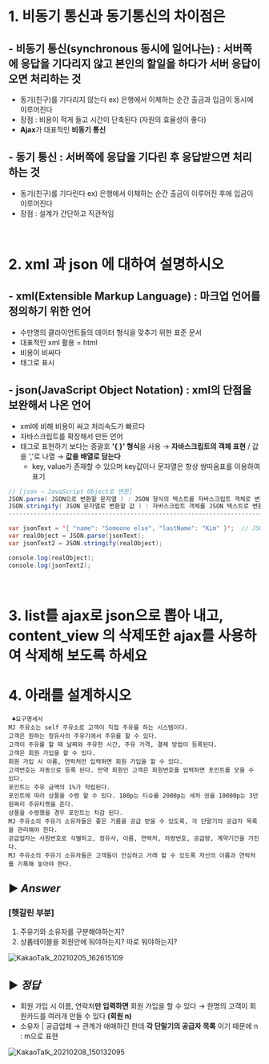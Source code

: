 # 1. 비동기 통신과 동기통신의 차이점은
## - 비동기 통신(synchronous 동시에 일어나는) : 서버쪽에 응답을 기다리지 않고 본인의 할일을 하다가 서버 응답이 오면 처리하는 것 
- 동기(친구)를 기다리지 않는다 ex) 은행에서 이체하는 순간 출금과 입금이 동시에 이루어진다
- 장점 :  비용이 적게 들고 시간이 단축된다 (자원의 효율성이 좋다)
- **Ajax**가 대표적인 **비동기 통신**

## - 동기 통신 : 서버쪽에 응답을 기다린 후 응답받으면 처리하는 것
- 동기(친구)를 기다린다 ex) 은행에서 이체하는 순간 출금이 이루어진 후에 입금이 이루어진다
- 장점 : 설계가 간단하고 직관적임
<br>

# 2. xml 과 json 에 대하여 설명하시오
## - xml(Extensible Markup Language) : 마크업 언어를 정의하기 위한 언어
- 수만명의 클라이언트들의 데이터 형식을 맞추기 위한 표준 문서
- 대표적인 xml 활용 = html
- 비용이 비싸다
- 태그로 표시

## - json(JavaScript Object Notation) : xml의 단점을 보완해서 나온 언어 
- xml에 비해 비용이 싸고 처리속도가 빠르다
- 자바스크립트를 확장해서 만든 언어
- 태그로 표현하기 보다는 중괄호 **'{ }' 형식**을 사용 → **자바스크립트의 객체 표현** / 값을 ','로 나열 → **값을 배열로 담는다**
    - key, value가 존재할 수 있으며 key값이나 문자열은 항상 쌍따옴표를 이용하여 표기

```java
// [json → JavaScript Object로 변환]
JSON.parse( JSON으로 변환할 문자열 ) : JSON 형식의 텍스트를 자바스크립트 객체로 변환
JSON.stringify( JSON 문자열로 변환할 값 ) : 자바스크립트 객체를 JSON 텍스트로 변환
------------------------------------------------------------------------------------------

var jsonText = '{ "name": "Someone else", "lastName": "Kim" }';  // JSON 형식의 문자열
var realObject = JSON.parse(jsonText);
var jsonText2 = JSON.stringify(realObject);

console.log(realObject);
console.log(jsonText2);
```
<br>

# 3. list를 ajax로 json으로 뽑아 내고, content_view 의 삭제또한 ajax를 사용하여 삭제해 보도록 하세요


# 4. 아래를 설계하시오
```
 ♣요구명세서 
MJ 주유소는 self 주유소로 고객이 직접 주유를 하는 시스템이다. 
고객은 원하는 정유사의 주유기에서 주유를 할 수 있다. 
고객이 주유를 할 때 날짜와 주유한 시간, 주유 가격, 결제 방법이 등록된다. 
고객은 회원 가입을 할 수 있다. 
회원 가입 시 이름, 연락처만 입력하면 회원 가입을 할 수 있다. 
고객번호는 자동으로 등록 된다. 만약 회원인 고객은 회원번호를 입력하면 포인트를 모을 수 있다. 
포인트는 주유 금액의 1%가 적립된다. 
포인트에 따라 상품을 수령 할 수 있다. 100p는 티슈를 2000p는 세차 권을 10000p는 3만 원짜리 주유티켓을 준다.
상품을 수령했을 경우 포인트는 차감 된다.
MJ 주유소의 주유기 소유자들은 좋은 기름을 공급 받을 수 있도록, 각 단말기의 공급자 목록을 관리해야 한다.
공급업자는 사원번호로 식별하고, 정유사, 이름, 연락처, 차량번호, 공급량, 계약기간을 가진다.
MJ 주유소의 주유기 소유자들은 고객들이 안심하고 거래 할 수 있도록 자신의 이름과 연락처를 기록해 놓아야 한다.
```
## ▶ *Answer*
### [헷갈린 부분] 
1. 주유기와 소유자를 구분해야하는지?
2. 상품테이블을 회원안에 둬야하는지? 따로 둬야하는지?

![KakaoTalk_20210205_162615109](https://user-images.githubusercontent.com/74290204/107002693-f5d17180-67ce-11eb-8a5d-c9bd142f872f.jpg)

##  ▶ *정답*
- 회원 가입 시 이름, 연락처**만 입력하면** 회원 가입을 할 수 있다 → 한명의 고객이 회원카드를 여러개 만들 수 있다 **(회원 n)**
- 소유자 | 공급업체 → 관계가 애매하긴 한데 **각 단말기의 공급자 목록** 이기 때문에 n : m으로 표현

![KakaoTalk_20210208_150132095](https://user-images.githubusercontent.com/74290204/107181692-ba2ce680-6a1e-11eb-8820-afccd283c783.png)

